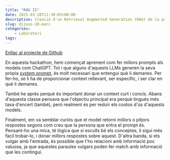 ```yaml
---
title: "RAG II"
date: 2025-03-20T11:30:03+00:00
description: Creació d'un Retrieval Augmented Generation (RAG) de la pàgina de la FIB
slug: dijous-20-marc
categories:
    - Laboratori
tags:
---
```


[Enllaç al projecte de Github](https://github.com/DGSI-UPC/llm-chat-rag)

En aquesta hackathon, hem començat aprenent com fer millors prompts als models com ChatGPT. Tot i que alguns d'aquests LLMs generen la seva pròpia [system prompt](https://promptengineering.org/system-prompts-in-large-language-models/), és molt necessari que entengui què li demanes. Per fer-ho, se li ha de proporcionar context rellevant, ser específic, i ser clar en què li demanes.

També he après perquè és important donar un context curt i concís. Abans d'aquesta classe pensava que l'objectiu principal era perquè tingués més taxa d'encert (també), però realment és per reduïr els costos d'ús d'aquests models. 

Finalment, em va semblar curiós que el model retorni millors o pitjors respostes segons com creu que la persona que entra el prompt és. Pensant-ho una mica, té lògica que si esculls bé els conceptes, li sigui més fàcil trobar-lo, i donar millors respostes sobre aquest. D'altra banda, si ets vulgar amb l'entrada, és possible que t'ho relacioni amb informació poc valuosa, ja que aquestes paraules vulgars poden fer match amb informació que les contingui.